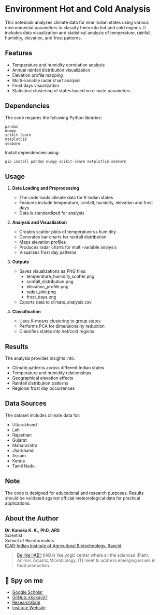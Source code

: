 
# Environment Hot and Cold Analysis

This notebook analyzes climate data for nine Indian states using various environmental parameters to classify them into hot and cold regions. It includes data visualization and statistical analysis of temperature, rainfall, humidity, elevation, and frost patterns.

## Features

- Temperature and humidity correlation analysis
- Annual rainfall distribution visualization  
- Elevation profile mapping
- Multi-variable radar chart analysis
- Frost days visualization
- Statistical clustering of states based on climate parameters

## Dependencies

The code requires the following Python libraries:
```
pandas 
numpy
scikit-learn
matplotlib
seaborn
```

Install dependencies using:
```bash
pip install pandas numpy scikit-learn matplotlib seaborn
```

## Usage

1. **Data Loading and Preprocessing**
   - The code loads climate data for 9 Indian states
   - Features include temperature, rainfall, humidity, elevation and frost days
   - Data is standardized for analysis

2. **Analysis and Visualization**
   - Creates scatter plots of temperature vs humidity
   - Generates bar charts for rainfall distribution
   - Maps elevation profiles
   - Produces radar charts for multi-variable analysis
   - Visualizes frost day patterns

3. **Outputs**
   - Saves visualizations as PNG files:
     - temperature_humidity_scatter.png
     - rainfall_distribution.png  
     - elevation_profile.png
     - radar_plot.png
     - frost_days.png
   - Exports data to climate_analysis.csv

4. **Classification**
   - Uses K-means clustering to group states
   - Performs PCA for dimensionality reduction
   - Classifies states into hot/cold regions

## Results

The analysis provides insights into:
- Climate patterns across different Indian states
- Temperature and humidity relationships
- Geographical elevation effects
- Rainfall distribution patterns
- Regional frost day occurrences

## Data Sources

The dataset includes climate data for:
- Uttarakhand
- Leh
- Rajasthan
- Gujarat
- Maharashtra
- Jharkhand
- Assam
- Kerala
- Tamil Nadu

## Note

The code is designed for educational and research purposes. Results should be validated against official meteorological data for practical applications.
## About the Author
**Dr. Kanaka K. K., PhD, ARS**  
Scientist  
School of Bioinformatics  
[ICAR-Indian Institute of Agricultural Biotechnology, Ranchi](https://iiab.icar.gov.in/)
> [Be like IIAB!:](https://www.researchgate.net/publication/379512649_ICAR-IIAB_Annual_Report-_2023) IIAB is like yogic center where all the sciences (Plant, Animal, Aquatic,Mibrobiology, IT) meet to address emerging issues in food production.

## 🔎 Spy on me
- [Google Scholar](https://scholar.google.com/citations?hl=en&user=0dQ7Sf8AAAAJ&view_op=list_works&sortby=pubdate)
- [GitHub: kkokay07](https://github.com/kkokay07)
- [ResearchGate](https://www.researchgate.net/profile/Kanaka-K-K/research)
- [Institute Website](https://iiab.icar.gov.in/staff/dr-kanaka-k-k/)
